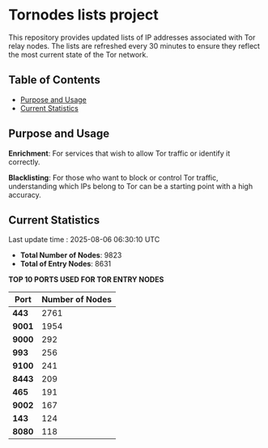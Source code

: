 # Tornodes lists project

This repository provides updated lists of IP addresses associated with Tor relay nodes. The lists are refreshed every 30 minutes to ensure they reflect the most current state of the Tor network.

## Table of Contents

- [Purpose and Usage](#purpose-and-usage)
- [Current Statistics](#current-statistics)


## Purpose and Usage

**Enrichment**: For services that wish to allow Tor traffic or identify it correctly.

**Blacklisting**: For those who want to block or control Tor traffic, understanding which IPs belong to Tor can be a starting point with a high accuracy.

## Current Statistics

Last update time : 2025-08-06 06:30:10 UTC

- **Total Number of Nodes**: 9823
- **Total of Entry Nodes**: 8631

**TOP 10 PORTS USED FOR TOR ENTRY NODES**

| **Port** | **Number of Nodes** |
|------|-----------------|
| **443**   | 2761  |
| **9001**   | 1954  |
| **9000**   | 292  |
| **993**   | 256  |
| **9100**   | 241  |
| **8443**   | 209  |
| **465**   | 191  |
| **9002**   | 167  |
| **143**   | 124  |
| **8080**   | 118  |

